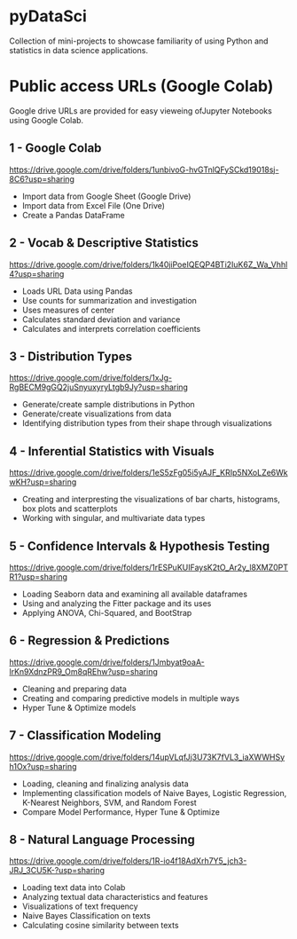 # pyDataSci
Collection of mini-projects to showcase familiarity of using Python and statistics in data science applications.

# Public access URLs (Google Colab)
Google drive URLs are provided for easy vieweing ofJupyter Notebooks using Google Colab.

## 1 - Google Colab
https://drive.google.com/drive/folders/1unbivoG-hvGTnlQFySCkd19018sj-8C6?usp=sharing
- Import data from Google Sheet (Google Drive)
- Import data from Excel File (One Drive)
- Create a Pandas DataFrame

## 2 - Vocab & Descriptive Statistics  
https://drive.google.com/drive/folders/1k40jiPoeIQEQP4BTi2IuK6Z_Wa_Vhhl4?usp=sharing
- Loads URL Data using Pandas
- Use counts for summarization and investigation
- Uses measures of center
- Calculates standard deviation and variance
- Calculates and interprets correlation coefficients

## 3 - Distribution Types  
https://drive.google.com/drive/folders/1xJg-RgBECM9gGQ2juSnyuxyryLtgb9Jy?usp=sharing
- Generate/create sample distributions in Python
- Generate/create visualizations from data
- Identifying distribution types from their shape through visualizations

## 4 - Inferential Statistics with Visuals  
https://drive.google.com/drive/folders/1eS5zFg05i5yAJF_KRIp5NXoLZe6WkwKH?usp=sharing
- Creating and interpresting the visualizations of bar charts, histograms, box plots and scatterplots
- Working with singular, and multivariate data types

## 5 - Confidence Intervals & Hypothesis Testing  
https://drive.google.com/drive/folders/1rESPuKUIFaysK2tO_Ar2y_l8XMZ0PTR1?usp=sharing
- Loading Seaborn data and examining all available dataframes
- Using and analyzing the Fitter package and its uses
- Applying ANOVA, Chi-Squared, and BootStrap

## 6 - Regression & Predictions  
https://drive.google.com/drive/folders/1Jmbyat9oaA-lrKn9XdnzPR9_Om8qREhw?usp=sharing
- Cleaning and preparing data
- Creating and comparing predictive models in multiple ways
- Hyper Tune & Optimize models

## 7 - Classification Modeling  
https://drive.google.com/drive/folders/14upVLqfJj3U73K7fVL3_iaXWWHSyh1Ox?usp=sharing
- Loading, cleaning and finalizing analysis data
- Implementing classification models of Naive Bayes, Logistic Regression, K-Nearest Neighbors, SVM, and Random Forest
- Compare Model Performance, Hyper Tune & Optimize

## 8 - Natural Language Processing  
https://drive.google.com/drive/folders/1R-io4f18AdXrh7Y5_jch3-JRJ_3CU5K-?usp=sharing
- Loading text data into Colab
- Analyzing textual data characteristics and features
- Visualizations of text frequency
- Naive Bayes Classification on texts
- Calculating cosine similarity between texts
